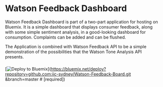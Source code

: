 # Watson Feedback Dashboard

Watson Feedback Dashboard is part of a two-part application for hosting on Bluemix. It is a simple dashboard that displays consumer feedback, along with some simple sentiment analysis, in a good-looking dashboard for
consumption. Complaints can be added and can be flushed.

The Application is combined with Watson Feedback API to be a simple demonstration of the possibilities that the Watson Tone Analysis API presents.

###

[![Deploy to Bluemix](https://bluemix.net/deploy/button.png)](https://bluemix.net/deploy?repository=github.com:iic-sydney/Watson-Feedback-Board.git &branch=master # [required])
